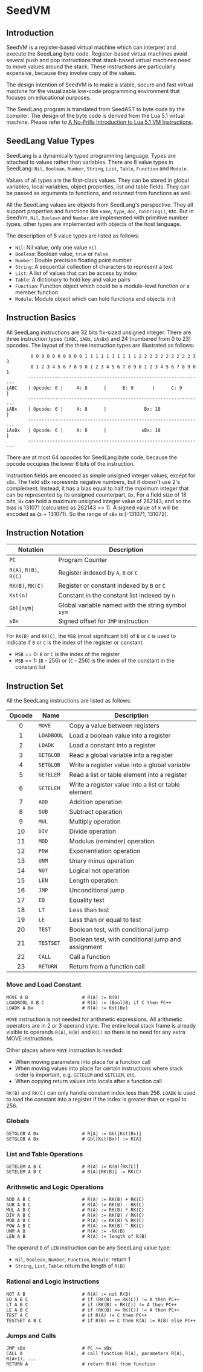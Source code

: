 # SeedVM

## Introduction

SeedVM is a register-based virtual machine which can interpret and execute the
SeedLang byte code. Register-based virtual machines avoid several push and pop
instructions that stack-based virtual machines need to move values around the
stack. These instructions are particularly expensive, because they involve copy
of the values.

The design intention of SeedVM is to make a stable, secure and fast virtual
machine for the visualizable low-code programming environment that focuses on
educational purposes.

The SeedLang program is translated from SeedAST to byte code by the compiler.
The design of the byte code is derived from the Lua 5.1 virtual machine. Please
refer to [A No-Frills Introduction to Lua 5.1 VM
Instructions](http:#underpop.free.fr/l/lua/docs/a-no-frills-introduction-to-lua-5.1-vm-instructions.pdf).

## SeedLang Value Types

SeedLang is a dynamically typed programming language. Types are attached to
values rather than variables. There are 8 value types in SeedLang: `Nil`,
`Boolean`, `Number`, `String`, `List`, `Table`, `Function` and `Module`.

Values of all types are the first-class values. They can be stored in global
variables, local variables, object properties, list and table fields. They can
be passed as arguments to functions, and returned from functions as well.

All the SeedLang values are objects from SeedLang's perspective. They all
support properties and functions like `name`, `type`, `doc`, `toString()`, etc.
But in SeedVm, `Nil`, `Boolean` and `Number` are implemented with primitive
number types, other types are implemented with objects of the host language.

The description of 8 value types are listed as follows:

- `Nil`: Nil value, only one value `nil`
- `Boolean`: Boolean value, `true` or `false`
- `Number`: Double precision floating point number
- `String`: A sequential collection of characters to represent a text
- `List`: A list of values that can be access by index
- `Table`: A dictionary to hold key and value pairs
- `Function`: Function object which could be a module-level function or a member
  function
- `Module`: Module object which can hold functions and objects in it

## Instruction Basics

All SeedLang instructions are 32 bits fix-sized unsigned integer. There are
three instruction types (`iABC`, `iABx`, `iAsBx`) and 24 (numbered from 0 to 23)
opcodes. The layout of the three instruction types are illustrated as follows:

```text
         0 0 0 0 0 0 0 0 0 0 1 1 1 1 1 1 1 1 1 1 2 2 2 2 2 2 2 2 2 2 3 3
         0 1 2 3 4 5 6 7 8 9 0 1 2 3 4 5 6 7 8 9 0 1 2 3 4 5 6 7 8 9 0 1
        -----------------------------------------------------------------
iABC    | Opcode: 6 |     A: 8      |      B: 9       |      C: 9       |
        -----------------------------------------------------------------
iABx    | Opcode: 6 |     A: 8      |              Bx: 18               |
        -----------------------------------------------------------------
iAsBx   | Opcode: 6 |     A: 8      |             sBx: 18               |
        -----------------------------------------------------------------
```

There are at most 64 opcodes for SeedLang byte code, because the opcode occupies
the lower 6 bits of the instruction.

Instruction fields are encoded as simple unsigned integer values, except for
`sBx`. The field sBx represents negative numbers, but it doesn't use 2's
complement. Instead, it has a bias equal to half the maximum integer that can be
represented by its unsigned counterpart, `Bx`. For a field size of 18 bits, `Bx`
can hold a maximum unsigned integer value of 262143, and so the bias is 131071
(calculated as 262143 >> 1). A signed value of x will be encoded as (x +
131071). So the range of `sBx` is [-131071, 131072].

## Instruction Notation

| Notation               | Description                                        |
| ---------------------- | -------------------------------------------------- |
| `PC`                   | Program Counter                                    |
| `R(A)`, `R(B)`, `R(C)` | Register indexed by `A`, `B` or `C`                |
| `RK(B)`, `RK(C)`       | Register or constant indexed by `B` or `C`         |
| `Kst(n)`               | Constant in the constant list indexed by `n`       |
| `Gbl[sym]`             | Global variable named with the string symbol `sym` |
| `sBx`                  | Signed offset for `JMP` instruction                |

For `RK(B)` and `RK(C)`, the `MSB` (most significant bit) of `B` or `C` is used to
indicate if `B` or `C` is the index of the register or constant:

- `MSB` == 0: `B` or `C` is the index of the register
- `MSB` == 1: (`B` - 256) or (`C` - 256) is the index of the constant in the
  constant list

## Instruction Set

All the SeedLang instructions are listed as follows:

| Opcode | Name       | Description                                         |
| :----: | ---------- | --------------------------------------------------- |
|   0    | `MOVE`     | Copy a value between registers                      |
|   1    | `LOADBOOL` | Load a boolean value into a register                |
|   2    | `LOADK`    | Load a constant into a register                     |
|   3    | `GETGLOB`  | Read a global variable into a register              |
|   4    | `SETGLOB`  | Write a register value into a global variable       |
|   5    | `GETELEM`  | Read a list or table element into a register        |
|   6    | `SETELEM`  | Write a register value into a list or table element |
|   7    | `ADD`      | Addition operation                                  |
|   8    | `SUB`      | Subtract operation                                  |
|   9    | `MUL`      | Multiply operation                                  |
|   10   | `DIV`      | Divide operation                                    |
|   11   | `MOD`      | Modulus (reminder) operation                        |
|   12   | `POW`      | Exponentiation operation                            |
|   13   | `UNM`      | Unary minus operation                               |
|   14   | `NOT`      | Logical not operation                               |
|   15   | `LEN`      | Length operation                                    |
|   16   | `JMP`      | Unconditional jump                                  |
|   17   | `EQ`       | Equality test                                       |
|   18   | `LT`       | Less than test                                      |
|   19   | `LE`       | Less than or equal to test                          |
|   20   | `TEST`     | Boolean test, with conditional jump                 |
|   21   | `TESTSET`  | Boolean test, with conditional jump and assignment  |
|   22   | `CALL`     | Call a function                                     |
|   23   | `RETURN`   | Return from a function call                         |

### Move and Load Constant

```shell
MOVE A B                    # R(A) := R(B)
LOADBOOL A B C              # R(A) := (Bool)B; if C then PC++
LOADK A Bx                  # R(A) := Kst(Bx)
```

`MOVE` instruction is not needed for arithmetic expressions. All arithmetic
operators are in 2 or 3 operand style. The entire local stack frame is already
visible to operands `R(A)`, `R(B)` and `R(C)` so there is no need for any extra
MOVE instructions.

Other places where `MOVE` instruction is needed:

- When moving parameters into place for a function call
- When moving values into place for certain instructions where stack order is
  important, e.g. `GETELEM` and `SETELEM`, etc.
- When copying return values into locals after a function call

`RK(B)` and `RK(C)` can only handle constant index less than 256. `LOADK` is
used to load the constant into a register if the index is greater than or equal
to 256.

### Globals

```shell
GETGLOB A Bx                # R[A] := Gbl[Kst(Bx)]
SETGLOB A Bx                # Gbl[Kst(Bx)] := R[A]
```

### List and Table Operations

```shell
GETELEM A B C               # R(A) := R(B)[RK(C)]
SETELEM A B C               # R(A)[RK(B)] := RK(C)
```

### Arithmetic and Logic Operations

```shell
ADD A B C                   # R(A) := RK(B) + RK(C)
SUB A B C                   # R(A) := RK(B) - RK(C)
MUL A B C                   # R(A) := RK(B) * RK(C)
DIV A B C                   # R(A) := RK(B) / RK(C)
MOD A B C                   # R(A) := RK(B) % RK(C)
POW A B C                   # R(A) := RK(B) ^ RK(C)
UNM A B                     # R(A) := -RK(B)
LEN A B                     # R(A) := length of R(B)
```

The operand `B` of `LEN` instruction can be any SeedLang value type:

- `Nil`, `Boolean`, `Number`, `Function`, `Module`: return 1
- `String`, `List`, `Table`: return the length of `R(B)`

### Rational and Logic Instructions

```shell
NOT A B                     # R(A) := not R(B)
EQ A B C                    # if (RK(B) == RK(C)) != A then PC++
LT A B C                    # if (RK(B) < RK(C)) != A then PC++
LE A B C                    # if (RK(B) <= RK(C)) != A then PC++
TEST A C                    # if R(A) != C then PC++
TESTSET A B C               # if R(B) == C then R(A) := R(B) else PC++
```

### Jumps and Calls

```shell
JMP sBx                     # PC += sBx
CALL A                      # call function R(A), parameters R(A), R(A+1), ...
RETURN A                    # return R(A) from function
```
